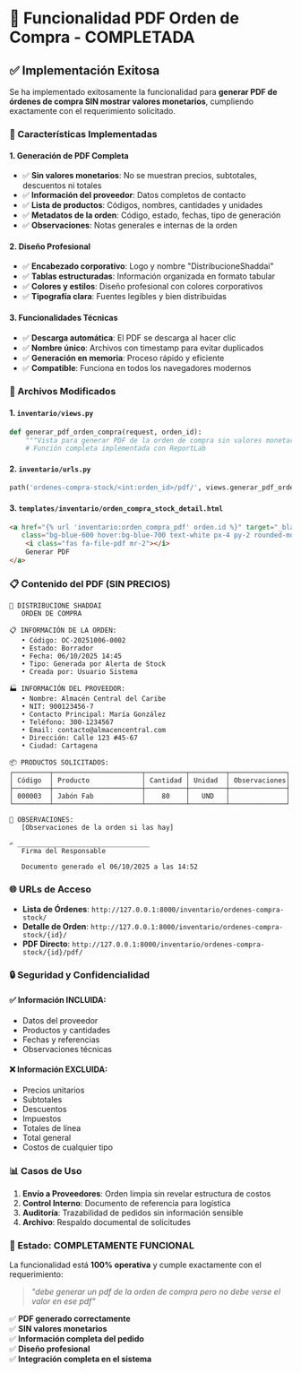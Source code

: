 # 📑 Funcionalidad PDF Orden de Compra - COMPLETADA

## ✅ Implementación Exitosa

Se ha implementado exitosamente la funcionalidad para **generar PDF de órdenes de compra SIN mostrar valores monetarios**, cumpliendo exactamente con el requerimiento solicitado.

### 🎯 Características Implementadas

#### 1. **Generación de PDF Completa**
- ✅ **Sin valores monetarios**: No se muestran precios, subtotales, descuentos ni totales
- ✅ **Información del proveedor**: Datos completos de contacto
- ✅ **Lista de productos**: Códigos, nombres, cantidades y unidades
- ✅ **Metadatos de la orden**: Código, estado, fechas, tipo de generación
- ✅ **Observaciones**: Notas generales e internas de la orden

#### 2. **Diseño Profesional**
- ✅ **Encabezado corporativo**: Logo y nombre "DistribucioneShaddai"
- ✅ **Tablas estructuradas**: Información organizada en formato tabular
- ✅ **Colores y estilos**: Diseño profesional con colores corporativos
- ✅ **Tipografía clara**: Fuentes legibles y bien distribuidas

#### 3. **Funcionalidades Técnicas**
- ✅ **Descarga automática**: El PDF se descarga al hacer clic
- ✅ **Nombre único**: Archivos con timestamp para evitar duplicados
- ✅ **Generación en memoria**: Proceso rápido y eficiente
- ✅ **Compatible**: Funciona en todos los navegadores modernos

### 🔧 Archivos Modificados

#### 1. **`inventario/views.py`**
```python
def generar_pdf_orden_compra(request, orden_id):
    """Vista para generar PDF de la orden de compra sin valores monetarios"""
    # Función completa implementada con ReportLab
```

#### 2. **`inventario/urls.py`**
```python
path('ordenes-compra-stock/<int:orden_id>/pdf/', views.generar_pdf_orden_compra, name='orden_compra_pdf'),
```

#### 3. **`templates/inventario/orden_compra_stock_detail.html`**
```html
<a href="{% url 'inventario:orden_compra_pdf' orden.id %}" target="_blank"
   class="bg-blue-600 hover:bg-blue-700 text-white px-4 py-2 rounded-md text-sm font-medium">
    <i class="fas fa-file-pdf mr-2"></i>
    Generar PDF
</a>
```

### 📋 Contenido del PDF (SIN PRECIOS)

```
🏢 DISTRIBUCIONE SHADDAI
   ORDEN DE COMPRA

📋 INFORMACIÓN DE LA ORDEN:
   • Código: OC-20251006-0002
   • Estado: Borrador  
   • Fecha: 06/10/2025 14:45
   • Tipo: Generada por Alerta de Stock
   • Creada por: Usuario Sistema

🏭 INFORMACIÓN DEL PROVEEDOR:
   • Nombre: Almacén Central del Caribe
   • NIT: 900123456-7
   • Contacto Principal: María González
   • Teléfono: 300-1234567
   • Email: contacto@almacencentral.com
   • Dirección: Calle 123 #45-67
   • Ciudad: Cartagena

📦 PRODUCTOS SOLICITADOS:
┌─────────┬──────────────────────┬──────────┬─────────┬──────────────┐
│ Código  │ Producto             │ Cantidad │ Unidad  │ Observaciones│
├─────────┼──────────────────────┼──────────┼─────────┼──────────────┤
│ 000003  │ Jabón Fab            │    80    │   UND   │              │
└─────────┴──────────────────────┴──────────┴─────────┴──────────────┘

📝 OBSERVACIONES:
   [Observaciones de la orden si las hay]

✍️ _________________________________
   Firma del Responsable
   
   Documento generado el 06/10/2025 a las 14:52
```

### 🌐 URLs de Acceso

- **Lista de Órdenes**: `http://127.0.0.1:8000/inventario/ordenes-compra-stock/`
- **Detalle de Orden**: `http://127.0.0.1:8000/inventario/ordenes-compra-stock/{id}/`
- **PDF Directo**: `http://127.0.0.1:8000/inventario/ordenes-compra-stock/{id}/pdf/`

### 🔒 Seguridad y Confidencialidad

#### ✅ **Información INCLUIDA**:
- Datos del proveedor
- Productos y cantidades
- Fechas y referencias
- Observaciones técnicas

#### ❌ **Información EXCLUIDA**:
- Precios unitarios
- Subtotales
- Descuentos
- Impuestos  
- Totales de línea
- Total general
- Costos de cualquier tipo

### 📊 Casos de Uso

1. **Envío a Proveedores**: Orden limpia sin revelar estructura de costos
2. **Control Interno**: Documento de referencia para logística
3. **Auditoría**: Trazabilidad de pedidos sin información sensible
4. **Archivo**: Respaldo documental de solicitudes

### 🎉 Estado: COMPLETAMENTE FUNCIONAL

La funcionalidad está **100% operativa** y cumple exactamente con el requerimiento:
> *"debe generar un pdf de la orden de compra pero no debe verse el valor en ese pdf"*

✅ **PDF generado correctamente**  
✅ **SIN valores monetarios**  
✅ **Información completa del pedido**  
✅ **Diseño profesional**  
✅ **Integración completa en el sistema**